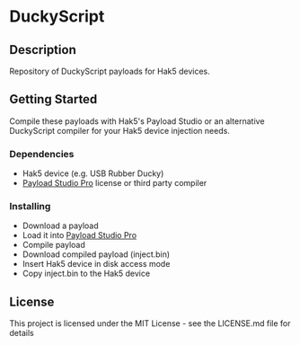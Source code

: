 # DuckyScript

## Description

Repository of DuckyScript payloads for Hak5 devices.

## Getting Started

Compile these payloads with Hak5's Payload Studio or an alternative DuckyScript compiler for your Hak5 device injection needs.

### Dependencies

* Hak5 device (e.g. USB Rubber Ducky)
* [Payload Studio Pro](https://payloadstudio.hak5.org/pro/) license or third party compiler

### Installing

* Download a payload
* Load it into [Payload Studio Pro](https://payloadstudio.hak5.org/pro/)
* Compile payload
* Download compiled payload (inject.bin)
* Insert Hak5 device in disk access mode
* Copy inject.bin to the Hak5 device

## License

This project is licensed under the MIT License - see the LICENSE.md file for details
